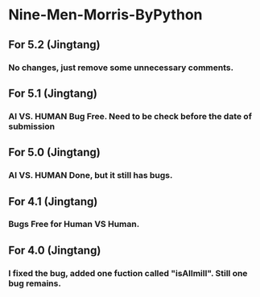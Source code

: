 # Nine-Men-Morris-ByPython
## For 5.2 (Jingtang)
### No changes, just remove some unnecessary comments.
## For 5.1 (Jingtang)
### AI VS. HUMAN Bug Free. Need to be check before the date of submission
## For 5.0 (Jingtang)
### AI VS. HUMAN Done, but it still has bugs.
## For 4.1 (Jingtang)
### Bugs Free for Human VS Human.
## For 4.0 (Jingtang)
### I fixed the bug, added one fuction called "isAllmill". Still one bug remains.

